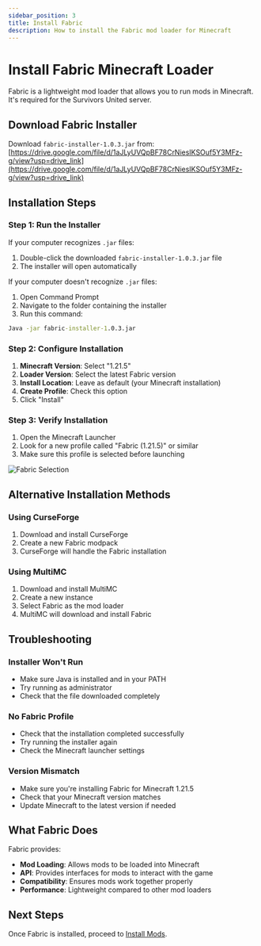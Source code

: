 ```yaml
---
sidebar_position: 3
title: Install Fabric
description: How to install the Fabric mod loader for Minecraft
---
```


# Install Fabric Minecraft Loader

Fabric is a lightweight mod loader that allows you to run mods in Minecraft. It's required for the Survivors United server.

## Download Fabric Installer

Download `fabric-installer-1.0.3.jar` from:  
[https://drive.google.com/file/d/1aJLyUVQpBF78CrNiesIKSOuf5Y3MFz-g/view?usp=drive_link](https://drive.google.com/file/d/1aJLyUVQpBF78CrNiesIKSOuf5Y3MFz-g/view?usp=drive_link)

## Installation Steps

### Step 1: Run the Installer

If your computer recognizes `.jar` files:
1. Double-click the downloaded `fabric-installer-1.0.3.jar` file
2. The installer will open automatically

If your computer doesn't recognize `.jar` files:
1. Open Command Prompt
2. Navigate to the folder containing the installer
3. Run this command:
```cmd
Java -jar fabric-installer-1.0.3.jar
```

### Step 2: Configure Installation

1. **Minecraft Version**: Select "1.21.5"
2. **Loader Version**: Select the latest Fabric version
3. **Install Location**: Leave as default (your Minecraft installation)
4. **Create Profile**: Check this option
5. Click "Install"

### Step 3: Verify Installation

1. Open the Minecraft Launcher
2. Look for a new profile called "Fabric (1.21.5)" or similar
3. Make sure this profile is selected before launching

![Fabric Selection](/img/minecraft/fabric-selection.png)

## Alternative Installation Methods

### Using CurseForge
1. Download and install CurseForge
2. Create a new Fabric modpack
3. CurseForge will handle the Fabric installation

### Using MultiMC
1. Download and install MultiMC
2. Create a new instance
3. Select Fabric as the mod loader
4. MultiMC will download and install Fabric

## Troubleshooting

### Installer Won't Run
- Make sure Java is installed and in your PATH
- Try running as administrator
- Check that the file downloaded completely

### No Fabric Profile
- Check that the installation completed successfully
- Try running the installer again
- Check the Minecraft launcher settings

### Version Mismatch
- Make sure you're installing Fabric for Minecraft 1.21.5
- Check that your Minecraft version matches
- Update Minecraft to the latest version if needed

## What Fabric Does

Fabric provides:
- **Mod Loading**: Allows mods to be loaded into Minecraft
- **API**: Provides interfaces for mods to interact with the game
- **Compatibility**: Ensures mods work together properly
- **Performance**: Lightweight compared to other mod loaders

## Next Steps

Once Fabric is installed, proceed to [Install Mods](/docs/minecraft/mods/installation). 